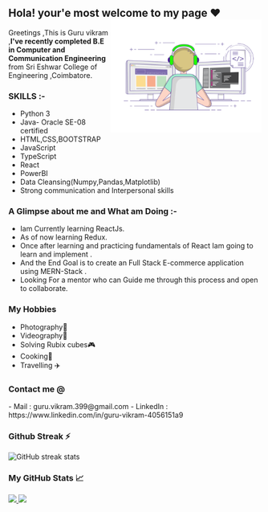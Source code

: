 ## Hola! your'e most welcome to my page ♥️ <img align="right" src=https://github.com/GuruVikram02/GuruVikram02/blob/master/Image/git%20ui.gif width="300px">

<italic>Greetings ,This is Guru vikram ,<strong>I've recently completed B.E in Computer and Communication Engineering</strong> from Sri Eshwar College of Engineering ,Coimbatore.</italic>

### SKILLS :-

- Python 3
- Java- Oracle SE-08 certified
- HTML,CSS,BOOTSTRAP
- JavaScript
- TypeScript
- React
- PowerBI
- Data Cleansing(Numpy,Pandas,Matplotlib)
- Strong communication and Interpersonal skills

### A Glimpse about me and What am Doing :-

- Iam Currently learning ReactJs.
- As of now learning Redux.
- Once after learning and practicing fundamentals of React Iam going to learn and implement .
- And the End Goal is to create an Full Stack E-commerce application using MERN-Stack .
- Looking For a mentor who can Guide me through this process and open to collaborate.

<h3>My Hobbies</h3>

- Photography📸
- Videography🎥
- Solving Rubix cubes🎮
- Cooking🥘
- Travelling ✈️

<h3> Contact me @ </h3>
-  Mail     : guru.vikram.399@gmail.com
-  LinkedIn : https://www.linkedin.com/in/guru-vikram-4056151a9

<h3>Github Streak ⚡</h3>

![GitHub streak stats](https://github-readme-streak-stats.herokuapp.com/?user=GuruVikram02&theme=tokyonight)

<h3>My GitHub Stats 📈</h3>
<a href="https://github.com/GuruVikram02">
  <img  src="https://github-readme-stats.vercel.app/api?username=GuruVikram02&theme=jolly&show_icons=true&count_private=true" />
  <img height="180em" src="https://github-readme-stats.vercel.app/api/top-langs/?username=GuruVikram02&theme=jolly&layout=compact" />

</a>
